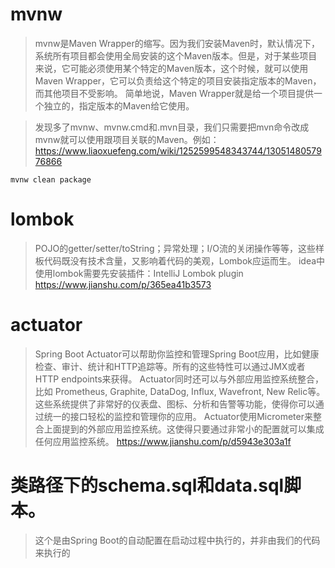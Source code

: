 # mvnw
 > mvnw是Maven Wrapper的缩写。因为我们安装Maven时，默认情况下，系统所有项目都会使用全局安装的这个Maven版本。但是，对于某些项目来说，它可能必须使用某个特定的Maven版本，这个时候，就可以使用Maven Wrapper，它可以负责给这个特定的项目安装指定版本的Maven，而其他项目不受影响。
>简单地说，Maven Wrapper就是给一个项目提供一个独立的，指定版本的Maven给它使用。

>发现多了mvnw、mvnw.cmd和.mvn目录，我们只需要把mvn命令改成mvnw就可以使用跟项目关联的Maven。例如：
>https://www.liaoxuefeng.com/wiki/1252599548343744/1305148057976866
 
```
mvnw clean package
```
# lombok
> POJO的getter/setter/toString；异常处理；I/O流的关闭操作等等，这些样板代码既没有技术含量，又影响着代码的美观，Lombok应运而生。
>idea中使用lombok需要先安装插件：IntelliJ Lombok plugin
>https://www.jianshu.com/p/365ea41b3573

# actuator
> Spring Boot Actuator可以帮助你监控和管理Spring Boot应用，比如健康检查、审计、统计和HTTP追踪等。所有的这些特性可以通过JMX或者HTTP endpoints来获得。
Actuator同时还可以与外部应用监控系统整合，比如 Prometheus, Graphite, DataDog, Influx, Wavefront, New Relic等。这些系统提供了非常好的仪表盘、图标、分析和告警等功能，使得你可以通过统一的接口轻松的监控和管理你的应用。
Actuator使用Micrometer来整合上面提到的外部应用监控系统。这使得只要通过非常小的配置就可以集成任何应用监控系统。
>https://www.jianshu.com/p/d5943e303a1f
# 类路径下的schema.sql和data.sql脚本。
> 这个是由Spring Boot的自动配置在启动过程中执行的，并非由我们的代码来执行的